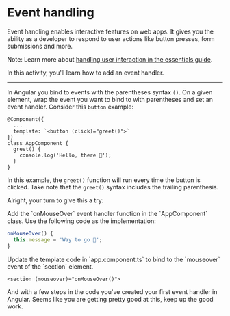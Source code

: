 # Event handling

Event handling enables interactive features on web apps. It gives you the ability as a developer to respond to user actions like button presses, form submissions and more.

Note: Learn more about [handling user interaction in the essentials guide](/essentials/templates#handling-user-interaction).

In this activity, you'll learn how to add an event handler.

<hr />

In Angular you bind to events with the parentheses syntax `()`. On a given element, wrap the event you want to bind to with parentheses and set an event handler. Consider this `button` example:

```angular-ts
@Component({
  ...
  template: `<button (click)="greet()">`
})
class AppComponent {
  greet() {
    console.log('Hello, there 👋');
  }
}
```

In this example, the `greet()` function will run every time the button is clicked. Take note that the `greet()` syntax includes the trailing parenthesis.

Alright, your turn to give this a try:

<docs-workflow>

<docs-step title="Add an event handler">
Add the `onMouseOver` event handler function in the `AppComponent` class. Use the following code as the implementation:

```ts
onMouseOver() {
  this.message = 'Way to go 🚀';
}
```

</docs-step>

<docs-step title="Bind to the template event">
Update the template code in `app.component.ts` to bind to the `mouseover` event of the `section` element.

```angular-html
<section (mouseover)="onMouseOver()">
```

</docs-step>

</docs-workflow>

And with a few steps in the code you've created your first event handler in Angular. Seems like you are getting pretty good at this, keep up the good work.
